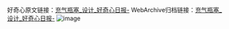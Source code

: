 好奇心原文链接：[充气瓶塞_设计_好奇心日报-](https://www.qdaily.com/articles/4129.html)
WebArchive归档链接：[充气瓶塞_设计_好奇心日报-](http://web.archive.org/web/20190623153550/https://www.qdaily.com/articles/4129.html)
![image](http://ww3.sinaimg.cn/large/007d5XDply1g3vdyadqd8j30u03jkamo)